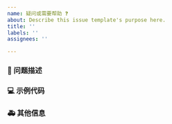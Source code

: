 ```yaml
---
name: 疑问或需要帮助 ❓
about: Describe this issue template's purpose here.
title: ''
labels: ''
assignees: ''

---
```


### 🧐 问题描述

<!--
详细地描述问题，让大家都能理解
-->

### 💻 示例代码

<!--
如果你有解决方案，在这里清晰地阐述
-->

### 🚑 其他信息

<!--
如截图等其他信息可以贴在这里
-->
